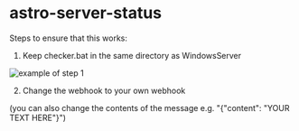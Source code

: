 # astro-server-status

Steps to ensure that this works:
1. Keep checker.bat in the same directory as WindowsServer

![example of step 1](https://files.catbox.moe/vfxhr5.png)

2. Change the webhook to your own webhook  

(you can also change the contents of the message e.g. "{\"content\": \"YOUR TEXT HERE\"}")